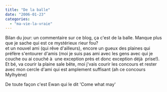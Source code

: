 ```yaml
---
title: "De la balle"
date: "2006-01-23"
categories: 
  - "ma-vie-la-vraie"
---
```


  
Bilan du jour: un commentaire sur ce blog, ça c'est de la balle. Manque plus que je sache qui est ce mystérieux rieur fou?  
et un nouvel ami (qui rêve d'ailleurs), encore un gueux des plaines qui préfère s'entourer d'amis (moi je suis pas ami avec les gens avec qui je couche ou ai couché à  une exception près et donc exception déjà  prise!). Et bé, va courir la plaine sale bête, moi j'vais courir les concours et rester avec mon cercle d'ami qui est amplement suffisant (ah ce concours Mylhyène)  
  
De toute façon c'est Ewan qui le dit 'Come what may'
